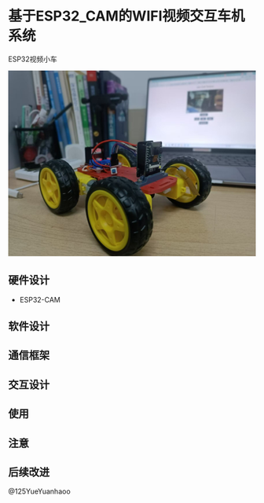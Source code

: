 # 基于ESP32_CAM的WIFI视频交互车机系统

ESP32视频小车

![demo car](doc/img1.jpg)

## 硬件设计

- ESP32-CAM
  
## 软件设计

## 通信框架

## 交互设计

## 使用

## 注意

## 后续改进

@125YueYuanhaoo
